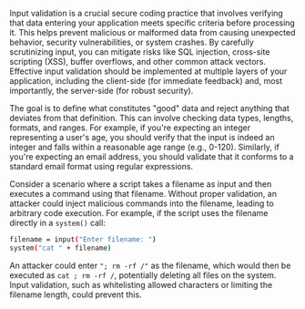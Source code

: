 Input validation is a crucial secure coding practice that involves verifying that data entering your application meets specific criteria before processing it. This helps prevent malicious or malformed data from causing unexpected behavior, security vulnerabilities, or system crashes. By carefully scrutinizing input, you can mitigate risks like SQL injection, cross-site scripting (XSS), buffer overflows, and other common attack vectors. Effective input validation should be implemented at multiple layers of your application, including the client-side (for immediate feedback) and, most importantly, the server-side (for robust security).

The goal is to define what constitutes "good" data and reject anything that deviates from that definition. This can involve checking data types, lengths, formats, and ranges. For example, if you're expecting an integer representing a user's age, you should verify that the input is indeed an integer and falls within a reasonable age range (e.g., 0-120). Similarly, if you're expecting an email address, you should validate that it conforms to a standard email format using regular expressions.

Consider a scenario where a script takes a filename as input and then executes a command using that filename. Without proper validation, an attacker could inject malicious commands into the filename, leading to arbitrary code execution. For example, if the script uses the filename directly in a `system()` call:

```bash
filename = input("Enter filename: ")
system("cat " + filename)
```

An attacker could enter `"; rm -rf /"` as the filename, which would then be executed as `cat ; rm -rf /`, potentially deleting all files on the system. Input validation, such as whitelisting allowed characters or limiting the filename length, could prevent this.